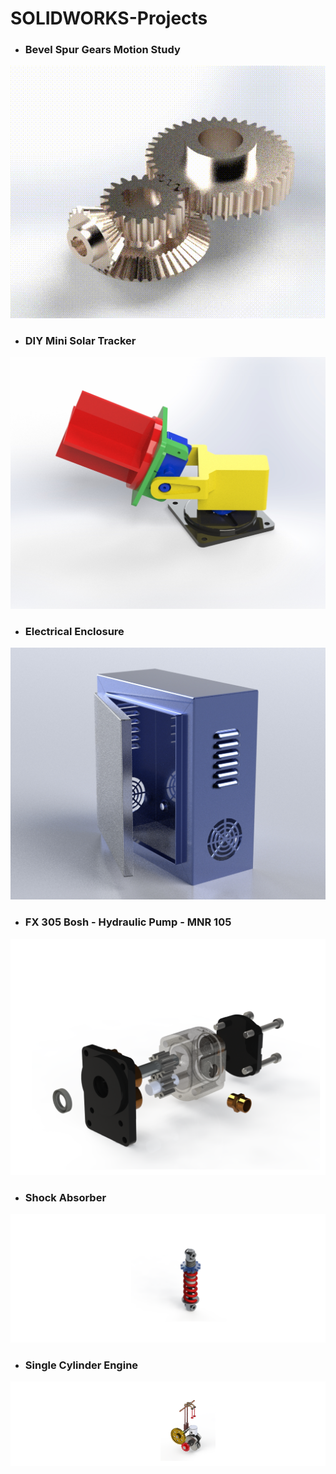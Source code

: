 # SOLIDWORKS-Projects

- ### Bevel Spur Gears Motion Study

![alt text](https://github.com/haris-mujeeb/SOLIDWORKS-Projects/blob/main/Bevel%20Spur%20Gears%20Motion%20Study/Gear%20Box%20Rendering%20480p.gif)

- ### DIY Mini Solar Tracker

![alt text](https://github.com/haris-mujeeb/SOLIDWORKS-Projects/blob/main/DIY%20Mini%20Solar%20Tracker/Solar%20Tracker%202.jpg)

- ### Electrical Enclosure

![alt text](https://github.com/haris-mujeeb/SOLIDWORKS-Projects/blob/main/Electical%20Enclosure/Electric%20Enclosure%202.jpg)

- ### FX 305 Bosh - Hydraulic Pump -  MNR 105

![alt text](https://github.com/haris-mujeeb/SOLIDWORKS-Projects/blob/main/FX%20305%20Bosh%20-%20Hydraulic%20Pump%20-%20%20MNR%20105/Preview%20Exploded%20View.png)

- ### Shock Absorber

![alt text](https://github.com/haris-mujeeb/SOLIDWORKS-Projects/blob/main/Shock%20Absorber/preview1.png)

- ### Single Cylinder Engine

![alt text](https://github.com/haris-mujeeb/SOLIDWORKS-Projects/blob/main/Single%20Cylinder%20Engine/1.png)
